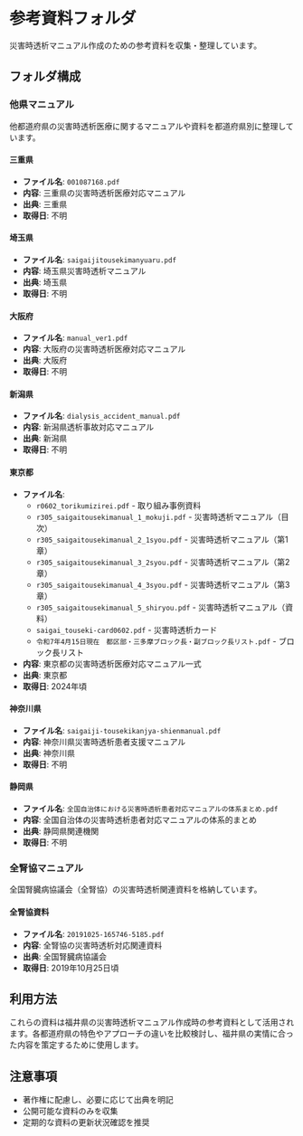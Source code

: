 # 参考資料フォルダ

災害時透析マニュアル作成のための参考資料を収集・整理しています。

## フォルダ構成

### 他県マニュアル
他都道府県の災害時透析医療に関するマニュアルや資料を都道府県別に整理しています。

#### 三重県
- **ファイル名**: `001087168.pdf`
- **内容**: 三重県の災害時透析医療対応マニュアル
- **出典**: 三重県
- **取得日**: 不明

#### 埼玉県
- **ファイル名**: `saigaijitousekimanyuaru.pdf`
- **内容**: 埼玉県災害時透析マニュアル
- **出典**: 埼玉県
- **取得日**: 不明

#### 大阪府
- **ファイル名**: `manual_ver1.pdf`
- **内容**: 大阪府の災害時透析医療対応マニュアル
- **出典**: 大阪府
- **取得日**: 不明

#### 新潟県
- **ファイル名**: `dialysis_accident_manual.pdf`
- **内容**: 新潟県透析事故対応マニュアル
- **出典**: 新潟県
- **取得日**: 不明

#### 東京都
- **ファイル名**: 
  - `r0602_torikumizirei.pdf` - 取り組み事例資料
  - `r305_saigaitousekimanual_1_mokuji.pdf` - 災害時透析マニュアル（目次）
  - `r305_saigaitousekimanual_2_1syou.pdf` - 災害時透析マニュアル（第1章）
  - `r305_saigaitousekimanual_3_2syou.pdf` - 災害時透析マニュアル（第2章）
  - `r305_saigaitousekimanual_4_3syou.pdf` - 災害時透析マニュアル（第3章）
  - `r305_saigaitousekimanual_5_shiryou.pdf` - 災害時透析マニュアル（資料）
  - `saigai_touseki-card0602.pdf` - 災害時透析カード
  - `令和7年4月15日現在　都区部・三多摩ブロック長・副ブロック長リスト.pdf` - ブロック長リスト
- **内容**: 東京都の災害時透析医療対応マニュアル一式
- **出典**: 東京都
- **取得日**: 2024年頃

#### 神奈川県
- **ファイル名**: `saigaiji-tousekikanjya-shienmanual.pdf`
- **内容**: 神奈川県災害時透析患者支援マニュアル
- **出典**: 神奈川県
- **取得日**: 不明

#### 静岡県
- **ファイル名**: `全国自治体における災害時透析患者対応マニュアルの体系まとめ.pdf`
- **内容**: 全国自治体の災害時透析患者対応マニュアルの体系的まとめ
- **出典**: 静岡県関連機関
- **取得日**: 不明

### 全腎協マニュアル
全国腎臓病協議会（全腎協）の災害時透析関連資料を格納しています。

#### 全腎協資料
- **ファイル名**: `20191025-165746-5185.pdf`
- **内容**: 全腎協の災害時透析対応関連資料
- **出典**: 全国腎臓病協議会
- **取得日**: 2019年10月25日頃

## 利用方法

これらの資料は福井県の災害時透析マニュアル作成時の参考資料として活用されます。各都道府県の特色やアプローチの違いを比較検討し、福井県の実情に合った内容を策定するために使用します。

## 注意事項

- 著作権に配慮し、必要に応じて出典を明記
- 公開可能な資料のみを収集
- 定期的な資料の更新状況確認を推奨